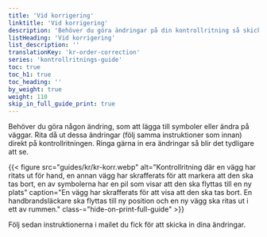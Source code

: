 ```yaml
---
title: 'Vid korrigering'
linktitle: 'Vid korrigering'
description: 'Behöver du göra ändringar på din kontrollritning så skickar du in en korrektur med ändringarna till mailadressen i ordermailet du fick'
listHeading: 'Vid korrigering'
list_description: ''
translationKey: 'kr-order-correction'
series: 'kontrollritnings-guide'
toc: true
toc_h1: true
toc_heading: ''
by_weight: true
weight: 110
skip_in_full_guide_print: true
---
```


Behöver du göra någon ändring, som att lägga till symboler eller ändra på väggar. 
Rita då ut dessa ändringar (följ samma instruktioner som innan) direkt på kontrollritningen. Ringa gärna in era ändringar så blir det tydligare att se.

{{< figure src="guides/kr/kr-korr.webp" alt="Kontrollritning där en vägg har ritats ut för hand, en annan vägg har skrafferats för att markera att den ska tas bort, en av symbolerna har en pil som visar att den ska flyttas till en ny plats" caption="En vägg har skrafferats för att visa att den ska tas bort. En handbrandsläckare ska flyttas till ny position och en ny vägg ska ritas ut i ett av rummen." class-="hide-on-print-full-guide"  >}}

Följ sedan instruktionerna i mailet du fick för att skicka in dina ändringar.


